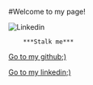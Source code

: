 
#Welcome to my page!

![Linkedin](https://media.licdn.com/mpr/mpr/shrinknp_200_200/AAEAAQAAAAAAAArIAAAAJGY5ZmRkMWU2LTYxNTItNGZlOS04OTQ5LWI0ZDYzZGU1OGUzNg.jpg)


        ***Stalk me***
[Go to my github;)](https://github.com/jonaidancer/Portfolio-Project)

[Go to my linkedin;)](https://www.linkedin.com/in/jonai-whitehorn-2b297013a/)
